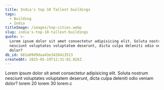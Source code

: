 ```yaml
---
title: India's top 10 Tallest buildings
tags:
  - Building
  - India
titleImage: /images/top-cities.webp
slug: india's-top-10-tallest-buildings
quote: >-
  Lorem ipsum dolor sit amet consectetur adipisicing elit. Soluta nostrum
  nesciunt voluptates voluptatem deserunt, dicta culpa deleniti odio veniam
  dolor?
db_id: 681a09d9daa43e3428413513
createdAt: 2025-05-19T12:31:02.826Z
---
```


Lorem ipsum dolor sit amet consectetur adipisicing elit. Soluta nostrum nesciunt voluptates voluptatem deserunt, dicta culpa deleniti odio veniam dolor? lorem 20 lorem 30 lorem.c
